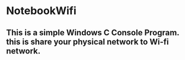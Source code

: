 # NotebookWifi
This is a simple Windows C Console Program. this is share your physical network to Wi-fi network.
-
